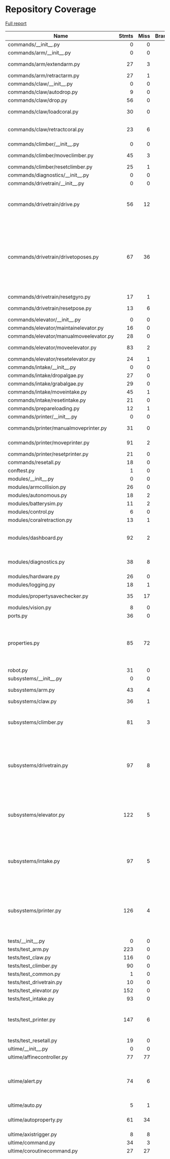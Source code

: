 # Repository Coverage

[Full report](https://htmlpreview.github.io/?https://github.com/Ultime5528/FRC2025/blob/python-coverage-comment-action-data/htmlcov/index.html)

| Name                                    |    Stmts |     Miss |   Branch |   BrPart |   Cover |   Missing |
|---------------------------------------- | -------: | -------: | -------: | -------: | ------: | --------: |
| commands/\_\_init\_\_.py                |        0 |        0 |        0 |        0 |    100% |           |
| commands/arm/\_\_init\_\_.py            |        0 |        0 |        0 |        0 |    100% |           |
| commands/arm/extendarm.py               |       27 |        3 |        4 |        2 |     84% | 23-24, 36 |
| commands/arm/retractarm.py              |       27 |        1 |        4 |        1 |     94% |        36 |
| commands/claw/\_\_init\_\_.py           |        0 |        0 |        0 |        0 |    100% |           |
| commands/claw/autodrop.py               |        9 |        0 |        0 |        0 |    100% |           |
| commands/claw/drop.py                   |       56 |        0 |        0 |        0 |    100% |           |
| commands/claw/loadcoral.py              |       30 |        0 |        4 |        1 |     97% |  39->exit |
| commands/claw/retractcoral.py           |       23 |        6 |        0 |        0 |     74% |20, 23-24, 27, 30-31 |
| commands/climber/\_\_init\_\_.py        |        0 |        0 |        0 |        0 |    100% |           |
| commands/climber/moveclimber.py         |       45 |        3 |        2 |        1 |     91% |20, 24, 29 |
| commands/climber/resetclimber.py        |       25 |        1 |        6 |        1 |     94% |        31 |
| commands/diagnostics/\_\_init\_\_.py    |        0 |        0 |        0 |        0 |    100% |           |
| commands/drivetrain/\_\_init\_\_.py     |        0 |        0 |        0 |        0 |    100% |           |
| commands/drivetrain/drive.py            |       56 |       12 |       12 |        4 |     71% |18, 22-25, 68-70, 79-80, 83-85 |
| commands/drivetrain/drivetoposes.py     |       67 |       36 |        4 |        0 |     44% |13, 19-26, 43-47, 53, 59-72, 82-84, 87-114, 117, 120, 123, 129 |
| commands/drivetrain/resetgyro.py        |       17 |        1 |        2 |        1 |     89% |        18 |
| commands/drivetrain/resetpose.py        |       13 |        6 |        0 |        0 |     54% |9-12, 15, 18 |
| commands/elevator/\_\_init\_\_.py       |        0 |        0 |        0 |        0 |    100% |           |
| commands/elevator/maintainelevator.py   |       16 |        0 |        2 |        0 |    100% |           |
| commands/elevator/manualmoveelevator.py |       28 |        0 |        0 |        0 |    100% |           |
| commands/elevator/moveelevator.py       |       83 |        2 |        4 |        2 |     95% |  129, 134 |
| commands/elevator/resetelevator.py      |       24 |        1 |        4 |        1 |     93% |        29 |
| commands/intake/\_\_init\_\_.py         |        0 |        0 |        0 |        0 |    100% |           |
| commands/intake/dropalgae.py            |       27 |        0 |        2 |        0 |    100% |           |
| commands/intake/grabalgae.py            |       29 |        0 |        2 |        0 |    100% |           |
| commands/intake/moveintake.py           |       45 |        1 |        4 |        1 |     96% |        66 |
| commands/intake/resetintake.py          |       21 |        0 |        2 |        0 |    100% |           |
| commands/prepareloading.py              |       12 |        1 |        0 |        0 |     92% |        15 |
| commands/printer/\_\_init\_\_.py        |        0 |        0 |        0 |        0 |    100% |           |
| commands/printer/manualmoveprinter.py   |       31 |        0 |        4 |        1 |     97% |  31->exit |
| commands/printer/moveprinter.py         |       91 |        2 |        4 |        2 |     96% |  122, 127 |
| commands/printer/resetprinter.py        |       21 |        0 |        2 |        0 |    100% |           |
| commands/resetall.py                    |       18 |        0 |        0 |        0 |    100% |           |
| conftest.py                             |        1 |        0 |        0 |        0 |    100% |           |
| modules/\_\_init\_\_.py                 |        0 |        0 |        0 |        0 |    100% |           |
| modules/armcollision.py                 |       26 |        0 |       10 |        0 |    100% |           |
| modules/autonomous.py                   |       18 |        2 |        4 |        2 |     82% |    30, 34 |
| modules/batterysim.py                   |       11 |        2 |        0 |        0 |     82% |     14-15 |
| modules/control.py                      |        6 |        0 |        0 |        0 |    100% |           |
| modules/coralretraction.py              |       13 |        1 |        2 |        1 |     87% |        20 |
| modules/dashboard.py                    |       92 |        2 |       12 |        3 |     95% |117, 121->124, 129 |
| modules/diagnostics.py                  |       38 |        8 |        4 |        1 |     74% |27-30, 33-34, 38, 48 |
| modules/hardware.py                     |       26 |        0 |        0 |        0 |    100% |           |
| modules/logging.py                      |       18 |        1 |        6 |        1 |     92% |        25 |
| modules/propertysavechecker.py          |       35 |       17 |       16 |        2 |     39% |22-26, 31-47 |
| modules/vision.py                       |        8 |        0 |        0 |        0 |    100% |           |
| ports.py                                |       36 |        0 |        0 |        0 |    100% |           |
| properties.py                           |       85 |       72 |       18 |        1 |     14% |17-24, 34-58, 62-78, 82-127, 131-158 |
| robot.py                                |       31 |        0 |        0 |        0 |    100% |           |
| subsystems/\_\_init\_\_.py              |        0 |        0 |        0 |        0 |    100% |           |
| subsystems/arm.py                       |       43 |        4 |        4 |        2 |     87% |33, 40, 49, 55 |
| subsystems/claw.py                      |       36 |        1 |        2 |        0 |     97% |        42 |
| subsystems/climber.py                   |       81 |        3 |       10 |        1 |     96% |48->exit, 102, 105, 108 |
| subsystems/drivetrain.py                |       97 |        8 |        4 |        2 |     90% |94->exit, 121, 141, 144, 153-162, 245 |
| subsystems/elevator.py                  |      122 |        5 |       14 |        2 |     95% |65->exit, 115, 149, 158, 161, 164 |
| subsystems/intake.py                    |       97 |        5 |        8 |        2 |     93% |53->exit, 88, 118, 124, 127, 130 |
| subsystems/printer.py                   |      126 |        4 |       16 |        2 |     96% |67->exit, 119->126, 157, 163, 166, 169 |
| tests/\_\_init\_\_.py                   |        0 |        0 |        0 |        0 |    100% |           |
| tests/test\_arm.py                      |      223 |        0 |        4 |        0 |    100% |           |
| tests/test\_claw.py                     |      116 |        0 |        0 |        0 |    100% |           |
| tests/test\_climber.py                  |       90 |        0 |        0 |        0 |    100% |           |
| tests/test\_common.py                   |        1 |        0 |        0 |        0 |    100% |           |
| tests/test\_drivetrain.py               |       10 |        0 |        0 |        0 |    100% |           |
| tests/test\_elevator.py                 |      152 |        0 |        0 |        0 |    100% |           |
| tests/test\_intake.py                   |       93 |        0 |        0 |        0 |    100% |           |
| tests/test\_printer.py                  |      147 |        6 |        8 |        4 |     94% |45, 54, 216-217, 256-257 |
| tests/test\_resetall.py                 |       19 |        0 |        0 |        0 |    100% |           |
| ultime/\_\_init\_\_.py                  |        0 |        0 |        0 |        0 |    100% |           |
| ultime/affinecontroller.py              |       77 |       77 |        2 |        0 |      0% |     1-122 |
| ultime/alert.py                         |       74 |        6 |       12 |        3 |     90% |42, 70, 83, 87, 98, 101, 106->105 |
| ultime/auto.py                          |        5 |        1 |        0 |        0 |     80% |         7 |
| ultime/autoproperty.py                  |       61 |       34 |       22 |        2 |     35% |35, 39, 52-105 |
| ultime/axistrigger.py                   |        8 |        8 |        2 |        0 |      0% |      1-16 |
| ultime/command.py                       |       34 |        3 |        2 |        1 |     89% |     38-40 |
| ultime/coroutinecommand.py              |       27 |       27 |        6 |        0 |      0% |      1-41 |
| ultime/gyro.py                          |      122 |       51 |       10 |        5 |     58% |19, 28->exit, 31->exit, 34->exit, 37->exit, 40, 43, 49-51, 56-62, 65, 68, 71, 74, 79-83, 86, 89, 92, 95, 114, 122, 126, 131-135, 138, 141, 144, 147, 152-161, 164, 167, 170-171, 174-175, 178, 181 |
| ultime/immutable.py                     |        6 |        2 |        0 |        0 |     67% |      3, 8 |
| ultime/linearinterpolator.py            |       25 |       25 |        6 |        0 |      0% |      1-36 |
| ultime/module.py                        |       81 |        8 |       20 |        2 |     90% |15, 24, 45, 51, 63, 66, 69, 97, 109->108 |
| ultime/modulerobot.py                   |       43 |        3 |        4 |        2 |     89% |18->exit, 24->exit, 55, 58, 61 |
| ultime/subsystem.py                     |       27 |        3 |        4 |        0 |     90% |11, 15, 37 |
| ultime/swerve.py                        |       63 |        1 |        2 |        1 |     97% |14, 55->exit |
| ultime/swerveconfig.py                  |       41 |        0 |        0 |        0 |    100% |           |
| ultime/switch.py                        |       66 |        6 |       42 |        7 |     88% |29->exit, 41, 53, 57, 67, 71, 81 |
| ultime/tests/\_\_init\_\_.py            |        7 |        0 |        0 |        0 |    100% |           |
| ultime/tests/test\_alert.py             |       41 |        0 |        0 |        0 |    100% |           |
| ultime/tests/test\_commands.py          |       75 |        4 |       54 |        4 |     94% |60->52, 62-65, 78->68, 80-83 |
| ultime/tests/test\_modules.py           |       48 |        1 |        0 |        0 |     98% |        17 |
| ultime/tests/test\_properties.py        |        3 |        0 |        0 |        0 |    100% |           |
| ultime/tests/test\_subsystems.py        |       17 |        0 |        8 |        0 |    100% |           |
| ultime/tests/test\_switch.py            |       33 |        0 |        0 |        0 |    100% |           |
| ultime/tests/utils.py                   |       60 |       12 |       10 |        0 |     83% |25-26, 37-41, 51-55 |
| ultime/trapezoidalmotion.py             |      104 |       28 |       42 |        5 |     66% |20, 22, 40-44, 59->exit, 73-91, 110-111, 199-200, 203 |
| ultime/vision.py                        |       63 |       17 |       18 |        3 |     60% |37-40, 43-46, 67->exit, 71-74, 77-80, 83-84, 88, 96 |
|                               **TOTAL** | **3949** |  **534** |  **476** |   **79** | **84%** |           |


## Setup coverage badge

Below are examples of the badges you can use in your main branch `README` file.

### Direct image

[![Coverage badge](https://raw.githubusercontent.com/Ultime5528/FRC2025/python-coverage-comment-action-data/badge.svg)](https://htmlpreview.github.io/?https://github.com/Ultime5528/FRC2025/blob/python-coverage-comment-action-data/htmlcov/index.html)

This is the one to use if your repository is private or if you don't want to customize anything.

### [Shields.io](https://shields.io) Json Endpoint

[![Coverage badge](https://img.shields.io/endpoint?url=https://raw.githubusercontent.com/Ultime5528/FRC2025/python-coverage-comment-action-data/endpoint.json)](https://htmlpreview.github.io/?https://github.com/Ultime5528/FRC2025/blob/python-coverage-comment-action-data/htmlcov/index.html)

Using this one will allow you to [customize](https://shields.io/endpoint) the look of your badge.
It won't work with private repositories. It won't be refreshed more than once per five minutes.

### [Shields.io](https://shields.io) Dynamic Badge

[![Coverage badge](https://img.shields.io/badge/dynamic/json?color=brightgreen&label=coverage&query=%24.message&url=https%3A%2F%2Fraw.githubusercontent.com%2FUltime5528%2FFRC2025%2Fpython-coverage-comment-action-data%2Fendpoint.json)](https://htmlpreview.github.io/?https://github.com/Ultime5528/FRC2025/blob/python-coverage-comment-action-data/htmlcov/index.html)

This one will always be the same color. It won't work for private repos. I'm not even sure why we included it.

## What is that?

This branch is part of the
[python-coverage-comment-action](https://github.com/marketplace/actions/python-coverage-comment)
GitHub Action. All the files in this branch are automatically generated and may be
overwritten at any moment.